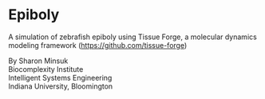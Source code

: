 # Epiboly
A simulation of zebrafish epiboly using Tissue Forge, 
a molecular dynamics modeling framework (https://github.com/tissue-forge)

By Sharon Minsuk\
Biocomplexity Institute\
Intelligent Systems Engineering\
Indiana University, Bloomington